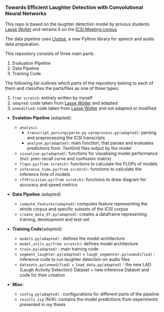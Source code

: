 ### Towards Efficient Laughter Detection with Convolutional Neural Networks

This repo is based on the laughter detection model by privous students [Lasse Wolter](https://github.com/LasseWolter/laughter-detection-icsi) and retrains it on the
[ICSI Meeting corpus](https://ieeexplore.ieee.org/abstract/document/1198793)

The data pipeline uses [Lhotse](https://github.com/lhotse-speech/lhotse), a new Python library for speech and audio data preparation.

This repository consists of three main parts:
1. Evaluation Pipeline
2. Data Pipeline
3. Training Code

The following list outlines which parts of the repository belong to each of them and classifies the parts/files as one of three types:
1. `from scratch`: entirely written by myself
2. `adapted`: code taken from [Lasse Wolter](https://github.com/LasseWolter/laughter-detection-icsi) and adapted
3. `unmodified`: code taken from [Lasse Wolter](https://github.com/LasseWolter/laughter-detection-icsi) and not adapted or modified

- **Evalation Pipeline** (adapted): 
    - `analysis`
        - `transcript_parsing/parse.py` +`preprocess.py(adapted)`: parsing and preprocessing the ICSI transcripts
        - `analyse.py(adapted)`: main function, that parses and evaluates predictions from .TextGrid files output by the model
    - `visualise.py(adapted)`: functions for visualising model performance (incl. prec-recall curve and confusion matrix)
    - `flops.py(from scratch)`: functions to calculate the FLOPs of models
    - `inference_time.py(from scratch)`: functions to calculate the inference time of models
    - `rftPricision.py(from scratch)`: functions to draw diagram for accuracy and speed metrics

- **Data Pipeline** (adapted) 
    - `compute_features(adapted)`:  computes feature representing the whole corpus and specific subsets of the ICSI corpus
    - `create_data_df.py(adapted)`: creates a dataframe representing training, development and test-set 

- **Training Code**(adapted):
    - `models.py(adapted)` : defines the model architecture
    - `model_utils.py(from scratch)`: defines model architecture
    - `train.py(adapted)` : main training code
    - `segment_laughter.py(adapted)` + `laugh_segmenter.py(unmodified)` : inference code to run laughter detection on audio files
    - `datasets.py(unmodified)` + `load_data.py(adapted)` : the new LAD (Laugh Activity Detection) Dataset + new inference Dataset and code for their creation

- **Misc**:
    - `config.py(adapted)` : configurations for different parts of the pipeline
    - `results.zip` (N/A): contains the model predictions from experiments presented in my thesis

